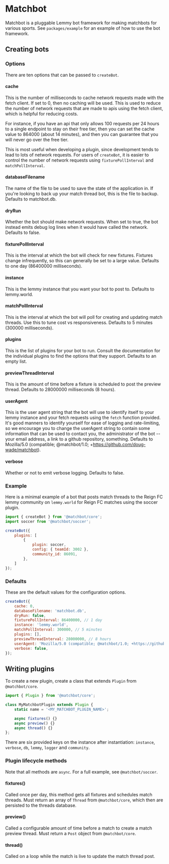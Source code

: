 # Matchbot

Matchbot is a pluggable Lemmy bot framework for making matchbots for various sports. See `packages/example` for an example of how to use the bot framework.

## Creating bots

### Options

There are ten options that can be passed to `createBot`.

#### cache

This is the number of milliseconds to cache network requests made with the fetch client. If set to 0, then no caching will be used. This is used to reduce the number of network requests that are made to apis using the fetch client, which is helpful for reducing costs.

For instance, if you have an api that only allows 100 requests per 24 hours to a single endpoint to stay on their free tier, then you can set the cache value to 864000 (about 14 minutes), and then you can guarantee that you will never go over the free tier.

This is most useful when developing a plugin, since development tends to lead to lots of network requests. For users of `createBot`, it is easier to control the number of network requests using `fixturePollInterval` and `matchPollInterval`.

#### databaseFilename

The name of the file to be used to save the state of the application in. If you're looking to back up your match thread bot, this is the file to backup. Defaults to matchbot.db.

#### dryRun

Whether the bot should make network requests. When set to true, the bot instead emits debug log lines when it would have called the network. Defaults to false.

#### fixturePollInterval

This is the interval at which the bot will check for new fixtures. Fixtures change infrequently, so this can generally be set to a large value. Defaults to one day (86400000 milliseconds).

#### instance

This is the lemmy instance that you want your bot to post to. Defaults to lemmy.world.

#### matchPollInterval

This is the interval at which the bot will poll for creating and updating match threads. Use this to tune cost vs responsiveness. Defaults to 5 minutes (300000 milliseconds).

#### plugins

This is the list of plugins for your bot to run. Consult the documentation for the individual plugins to find the options that they support. Defaults to an empty list.

#### previewThreadInterval

This is the amount of time before a fixture is scheduled to post the preview thread. Defaults to 28000000 milliseconds (8 hours).

#### userAgent

This is the user agent string that the bot will use to identify itself to your lemmy instance and your fetch requests using the `fetch` function provided. It's good manners to identify yourself for ease of logging and rate-limiting, so we encourage you to change the userAgent string to contain some information that can be used to contact you, the administrator of the bot -- your email address, a link to a github repository, something. Defaults to Mozilla/5.0 (compatible; @matchbot/1.0; +https://github.com/doug-wade/matchbot).

#### verbose

Whether or not to emit verbose logging. Defaults to false.

### Example

Here is a minimal example of a bot that posts match threads to the Reign FC lemmy community on `lemmy.world` for Reign FC matches using the soccer plugin.

```javascript
import { createBot } from '@matchbot/core';
import soccer from '@matchbot/soccer';

createBot({
    plugins: [
        {
            plugin: soccer,
            config: { teamId: 3002 },
            community_id: 86091,
        },
    ]
});
```

### Defaults

These are the default values for the configuration options.

```javascript
createBot({
    cache: 0,
    databaseFilename: 'matchbot.db',
    dryRun: false,
    fixturePollInterval: 86400000, // 1 day
    instance: 'lemmy.world',
    matchPollInterval: 300000, // 5 minutes
    plugins: [],
    previewThreadInterval: 28000000, // 8 hours
    userAgent: 'Mozilla/5.0 (compatible; @matchbot/1.0; +https://github.com/doug-wade/matchbot)',
    verbose: false,
});
```

## Writing plugins

To create a new plugin, create a class that extends `Plugin` from `@matchbot/core`.

```javascript
import { Plugin } from '@matchbot/core';

class MyMatchbotPlugin extends Plugin {
    static name = '<MY_MATCHBOT_PLUGIN_NAME>';

    async fixtures() {}
    async preview() {}
    async thread() {}
};
```

There are six provided keys on the instance after instantiation: `instance`, `verbose`, `db`, `lemmy`, `logger` and `community`.

### Plugin lifecycle methods

Note that all methods are `async`. For a full example, see `@matchbot/soccer`.

#### fixtures()

Called once per day, this method gets all fixtures and schedules match threads. Must return an array of `Thread` from `@matchbot/core`, which then are persisted to the threads database.

#### preview()

Called a configurable amount of time before a match to create a match preview thread. Must return a `Post` object from `@matchbot/core`.

#### thread()

Called on a loop while the match is live to update the match thread post.
